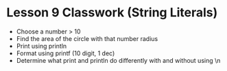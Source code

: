 # Lesson 9 Classwork (String Literals)

- Choose a number > 10
- Find the area of the circle with that number radius
- Print using println
- Format using printf (10 digit, 1 dec)
- Determine what print and println do differently with and without using \n
